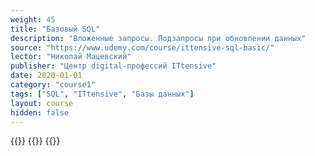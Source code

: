 ```yaml
---
weight: 45
title: "Базовый SQL"
description: "Вложенные запросы. Подзапросы при обновлении данных"
source: "https://www.udemy.com/course/ittensive-sql-basic/"
lector: "Николай Мацевский"
publisher: "Центр digital-профессий ITtensive"
date: 2020-01-01
category: "course1"
tags: ["SQL", "ITtensive", "Базы данных"]
layout: course
hidden: false
---
```

{{<players>}}
    {{<protonvideo e88e9a0dad59079a493f365abcf6dadd>}}
{{</players>}}